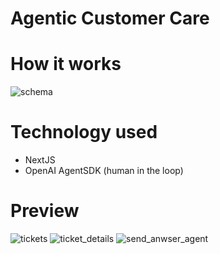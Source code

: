 # Agentic Customer Care

# How it works
![schema](https://github.com/user-attachments/assets/b8e21377-ec43-41c6-8c98-19b9458d48f3)


# Technology used
- NextJS
- OpenAI AgentSDK (human in the loop)

# Preview
![tickets](https://github.com/user-attachments/assets/dedb8b5a-a266-4ba3-b6f1-cfeadbfa4d45)
![ticket_details](https://github.com/user-attachments/assets/782d5ebd-8e91-4ace-891c-9bdf602e4411)
![send_anwser_agent](https://github.com/user-attachments/assets/0b4ee2ed-d0cb-4ebf-ac58-d6ba504bf970)
